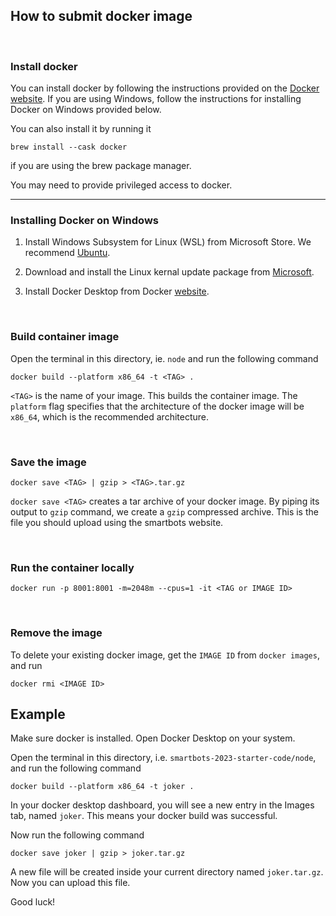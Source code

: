 ## How to submit docker image

<br />

### Install docker

You can install docker by following the instructions provided on the [Docker website](https://docs.docker.com/get-docker/). If you are using Windows, follow the instructions for installing Docker on Windows provided below.

You can also install it by running it

```
brew install --cask docker
```

if you are using the brew package manager.

You may need to provide privileged access to docker.

---

### Installing Docker on Windows

1. Install Windows Subsystem for Linux (WSL) from Microsoft Store. We recommend [Ubuntu](https://apps.microsoft.com/store/detail/ubuntu/9PDXGNCFSCZV). 

2. Download and install the Linux kernal update package from [Microsoft](https://learn.microsoft.com/en-us/windows/wsl/install-manual#step-4---download-the-linux-kernel-update-package).

3. Install Docker Desktop from Docker [website](https://www.docker.com/products/docker-desktop/).

<br />

### Build container image

Open the terminal in this directory, ie. `node` and run the following command

```
docker build --platform x86_64 -t <TAG> .
```

`<TAG>` is the name of your image. This builds the container image. The `platform` flag specifies that the architecture of the docker image will be `x86_64`, which is the recommended architecture.

<br />

### Save the image

```
docker save <TAG> | gzip > <TAG>.tar.gz
```

`docker save <TAG>` creates a tar archive of your docker image. By piping its output to `gzip` command, we create a `gzip` compressed archive. This is the file you should upload using the smartbots website.

<br />

### Run the container locally

```
docker run -p 8001:8001 -m=2048m --cpus=1 -it <TAG or IMAGE ID>
```

<br />

### Remove the image

To delete your existing docker image, get the `IMAGE ID` from `docker images`, and run

```
docker rmi <IMAGE ID>
```

## Example

Make sure docker is installed. Open Docker Desktop on your system.

Open the terminal in this directory, i.e. `smartbots-2023-starter-code/node`, and run the following command

```
docker build --platform x86_64 -t joker .
```

In your docker desktop dashboard, you will see a new entry in the Images tab, named `joker`. This means your docker build was successful.

Now run the following command

```
docker save joker | gzip > joker.tar.gz
```

A new file will be created inside your current directory named `joker.tar.gz`. Now you can upload this file.

Good luck!
